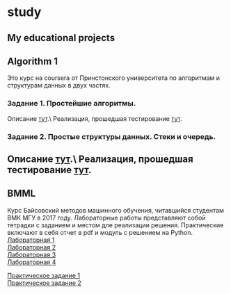 # study
My educational projects
---
## Algorithm 1
Это курс на coursera от Принстонского университета по алгоритмам и структурам данных в двух частях.
### Задание 1. Простейшие алгоритмы.
Описание [тут](http://coursera.cs.princeton.edu/algs4/assignments/percolation.html).\\
Реализация, прошедшая тестирование [тут](https://github.com/DmitryBabichev/study/tree/master/Algorithms_I/task_1).
### Задание 2. Простые структуры данных. Стеки и очередь.
Описание [тут](http://coursera.cs.princeton.edu/algs4/assignments/queues.html).\\
Реализация, прошедшая тестирование [тут](https://github.com/DmitryBabichev/study/tree/master/Algorithms_I/task_2).
---
## BMML
Курс Байсовский методов машинного обучения, читавшийся студентам ВМК МГУ в 2017 году.
Лабораторные работы представляют собой тетрадки с заданием и местом дле реализации решения.
Практические включают в себя отчет в pdf и модуль с решением на Python.  
[Лабораторная 1](https://github.com/DmitryBabichev/study/tree/master/BMML/lab_1)  
[Лабораторная 2](https://github.com/DmitryBabichev/study/tree/master/BMML/lab_2)  
[Лабораторная 3](https://github.com/DmitryBabichev/study/tree/master/BMML/lab_3)  
[Лабораторная 4](https://github.com/DmitryBabichev/study/tree/master/BMML/lab_4)  

[Практическое задание 1](https://github.com/DmitryBabichev/study/tree/master/BMML/prac_1)  
[Практическое задание 2](https://github.com/DmitryBabichev/study/tree/master/BMML/prac_2)  
